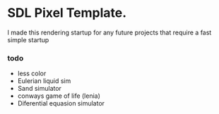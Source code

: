 # SDL Pixel Template.
I made this rendering startup for any future projects that require a fast simple startup

### todo
- less color
- Eulerian liquid sim
- Sand simulator
- conways game of life (lenia)
- Diferential equasion simulator